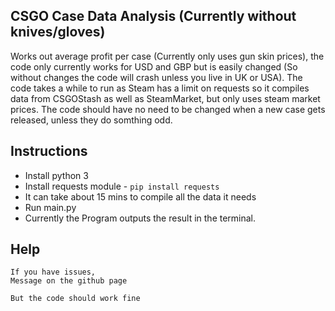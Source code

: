 ## CSGO Case Data Analysis (Currently without knives/gloves)

Works out average profit per case (Currently only uses gun skin prices), the code only currently works for USD and GBP but is easily changed (So without changes the code will crash unless you live in UK or USA).
The code takes a while to run as Steam has a limit on requests so it compiles data from CSGOStash as well as SteamMarket, but only uses steam market prices.
The code should have no need to be changed when a new case gets released, unless they do somthing odd.

## Instructions

- Install python 3
- Install requests module - `pip install requests`
- It can take about 15 mins to compile all the data it needs
- Run main.py
- Currently the Program outputs the result in the terminal.

## Help

	If you have issues, 
	Message on the github page
	
	But the code should work fine


